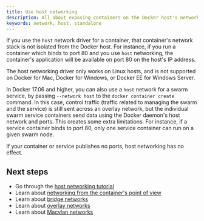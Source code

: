 ```yaml
---
title: Use host networking
description: All about exposing containers on the Docker host's network
keywords: network, host, standalone
---
```


If you use the `host` network driver for a container, that container's network
stack is not isolated from the Docker host. For instance, if you run a container
which binds to port 80 and you use `host` networking, the container's
application will be available on port 80 on the host's IP address.

The host networking driver only works on Linux hosts, and is not supported on
Docker for Mac, Docker for Windows, or Docker EE for Windows Server.

In Docker 17.06 and higher, you can also use a `host` network for a swarm
service, by passing `--network host` to the `docker container create` command.
In this case, control traffic (traffic related to managing the swarm and the
service) is still sent across an overlay network, but the individual swarm
service containers send data using the Docker daemon's host network and ports.
This creates some extra limitations. For instance, if a service container binds
to port 80, only one service container can run on a given swarm node.

If your container or service publishes no ports, host networking has no effect.

## Next steps

-  Go through the [host networking tutorial](/network/network-tutorial-host.md)
- Learn about [networking from the container's point of view](/config/containers/container-networking.md)
- Learn about [bridge networks](/network/bridge.md)
- Learn about [overlay networks](/network/overlay.md)
- Learn about [Macvlan networks](/network/macvlan.md)
